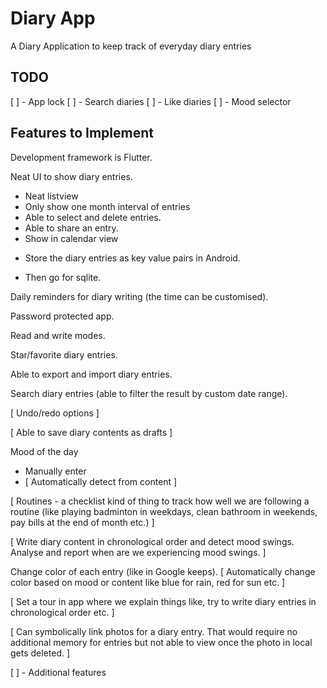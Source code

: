 # Diary App

A Diary Application to keep track of everyday diary entries

## TODO
[ ] - App lock
[ ] - Search diaries
[ ] - Like diaries
[ ] - Mood selector


## Features to Implement
Development framework is Flutter.

Neat UI to show diary entries.
- Neat listview
- Only show one month interval of entries
- Able to select and delete entries.
- Able to share an entry.
- Show in calendar view

* Store the diary entries as key value pairs in Android. 

- Then go for sqlite.

Daily reminders for diary writing (the time can be customised).

Password protected app.

Read and write modes.

Star/favorite diary entries.

Able to export and import diary entries.

Search diary entries (able to filter the result by custom date range).

[ Undo/redo options ]

[ Able to save diary contents as drafts ]

Mood of the day
- Manually enter
- [ Automatically detect from content ]

[ Routines - a checklist kind of thing to track how well we are following a routine (like playing badminton in weekdays, clean bathroom in weekends, pay bills at the end of month etc.) ]

[ Write diary content in chronological order and detect mood swings. Analyse and report when are we experiencing mood swings. ]

Change color of each entry (like in Google keeps). [ Automatically change color based on mood or content like blue for rain, red for sun etc. ]

[ Set a tour in app where we explain things like, try to write diary entries in chronological order etc. ]

[ Can symbolically link photos for a diary entry. That would require no additional memory for entries but not able to view once the photo in local gets deleted. ]

[ ] - Additional features



